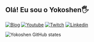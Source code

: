 ## Olá! Eu sou o Yokoshen🖐️

[![Blog](https://img.shields.io/website?label=Yokoshen.com&style=for-the-badge&url=https://sujeitoprogramador.com/)](https://yokoshen.com)
[![Youtube](https://img.shields.io/badge/YouTube-FF0000?style=for-the-badge&logo=youtube&logoColor=white)](https://www.youtube.com/@Yokoshen)
[![Twitch](https://img.shields.io/badge/Twitch-9146FF?style=for-the-badge&logo=twitch&logoColor=white)](https://twitch.tv/yokoshen)
[![Linkedin](https://img.shields.io/badge/Linkedin-9146FF?style=for-the-badge&logo=twitch&logoColor=white)](https://www.linkedin.com/in/yokoshen)

![Yokoshen GitHub states](https://github-readme-states.vercel.app/api?username=yokoshen&show_icons=true&theme=dracula)

